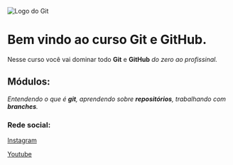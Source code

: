![Logo do Git](https://miro.medium.com/max/383/0*5g3mp6zgIoqprOgV.png)
# Bem vindo ao curso Git e GitHub.
Nesse curso você vai dominar todo **Git** e **GitHub** _do zero ao profissinal._

## Módulos:
_Entendendo o que é **git**, aprendendo sobre **repositórios**, trabalhando com **branches**._

### Rede social:
[Instagram](https://instagram.com/rafaelosama)

[Youtube](https:youtube,com/c/sujeitoprogramador)

